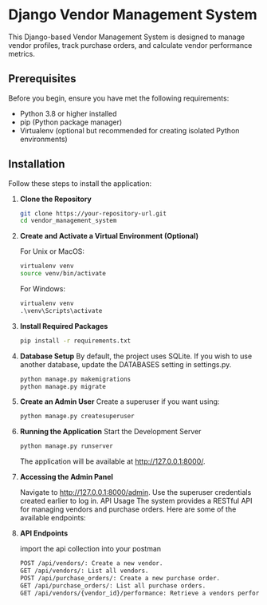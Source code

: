 # Django Vendor Management System

This Django-based Vendor Management System is designed to manage vendor profiles, track purchase orders, and calculate vendor performance metrics.

## Prerequisites

Before you begin, ensure you have met the following requirements:

- Python 3.8 or higher installed
- pip (Python package manager)
- Virtualenv (optional but recommended for creating isolated Python environments)

## Installation

Follow these steps to install the application:

1. **Clone the Repository**
   ```bash
   git clone https://your-repository-url.git
   cd vendor_management_system

2. **Create and Activate a Virtual Environment (Optional)**
    
    For Unix or MacOS:
    ```bash 
    virtualenv venv
    source venv/bin/activate
    ```
    For Windows:
    ```cmd
    virtualenv venv
    .\venv\Scripts\activate
    ```
3. **Install Required Packages**
    ```bash
    pip install -r requirements.txt
    ```
4. **Database Setup**
    By default, the project uses SQLite. If you wish to use another database, update the DATABASES setting in settings.py.
    ```bash
    python manage.py makemigrations
    python manage.py migrate
    ```

5. **Create an Admin User**
    Create a superuser if you want using:
    
    ```bash
    python manage.py createsuperuser
    ```

6. **Running the Application**
    Start the Development Server

    ```bash
    python manage.py runserver
    ```
    The application will be available at http://127.0.0.1:8000/.

7. **Accessing the Admin Panel**

    Navigate to http://127.0.0.1:8000/admin.
    Use the superuser credentials created earlier to log in.
    API Usage
    The system provides a RESTful API for managing vendors and purchase orders. Here are some of the available endpoints:

8. **API Endpoints**

    import the api collection into your postman
    
    ```bash
    POST /api/vendors/: Create a new vendor.
    GET /api/vendors/: List all vendors.
    POST /api/purchase_orders/: Create a new purchase order.
    GET /api/purchase_orders/: List all purchase orders.
    GET /api/vendors/{vendor_id}/performance: Retrieve a vendors performance metrics.
    ```

    

